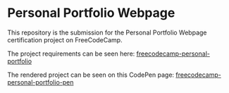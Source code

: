 # Personal Portfolio Webpage

This repository is the submission for the Personal Portfolio Webpage certification project on FreeCodeCamp.

The project requirements can be seen here: [freecodecamp-personal-portfolio](https://www.freecodecamp.org/learn/2022/responsive-web-design/build-a-personal-portfolio-webpage-project/build-a-personal-portfolio-webpage)

The rendered project can be seen on this CodePen page: [freecodecamp-personal-portfolio-pen](https://codepen.io/vioricaviorica/full/wvrKNwL)
